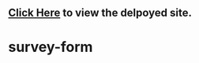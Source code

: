 ## [Click Here](https://naughty-fermat-5266fd.netlify.app) to view the delpoyed site.

# survey-form
